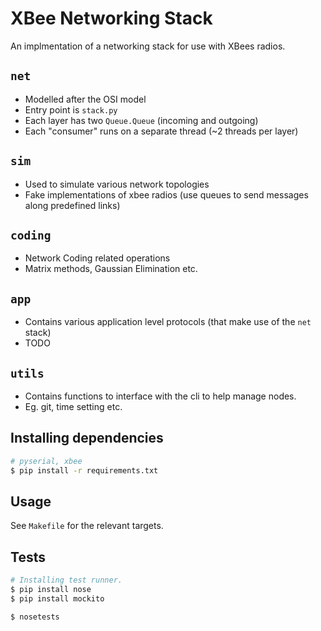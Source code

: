 XBee Networking Stack
=====================

An implmentation of a networking stack for use with XBees radios.

## `net`
- Modelled after the OSI model
- Entry point is `stack.py`
- Each layer has two `Queue.Queue` (incoming and outgoing)
- Each "consumer" runs on a separate thread (~2 threads per layer)

## `sim`
- Used to simulate various network topologies
- Fake implementations of xbee radios
  (use queues to send messages along predefined links)

## `coding`
- Network Coding related operations
- Matrix methods, Gaussian Elimination etc.

## `app`
- Contains various application level protocols
  (that make use of the `net` stack)
- TODO

## `utils`
- Contains functions to interface with the cli to help manage nodes.
- Eg. git, time setting etc.

## Installing dependencies
```sh
# pyserial, xbee
$ pip install -r requirements.txt
```

## Usage
See `Makefile` for the relevant targets.

## Tests
```sh
# Installing test runner.
$ pip install nose
$ pip install mockito

$ nosetests
```
